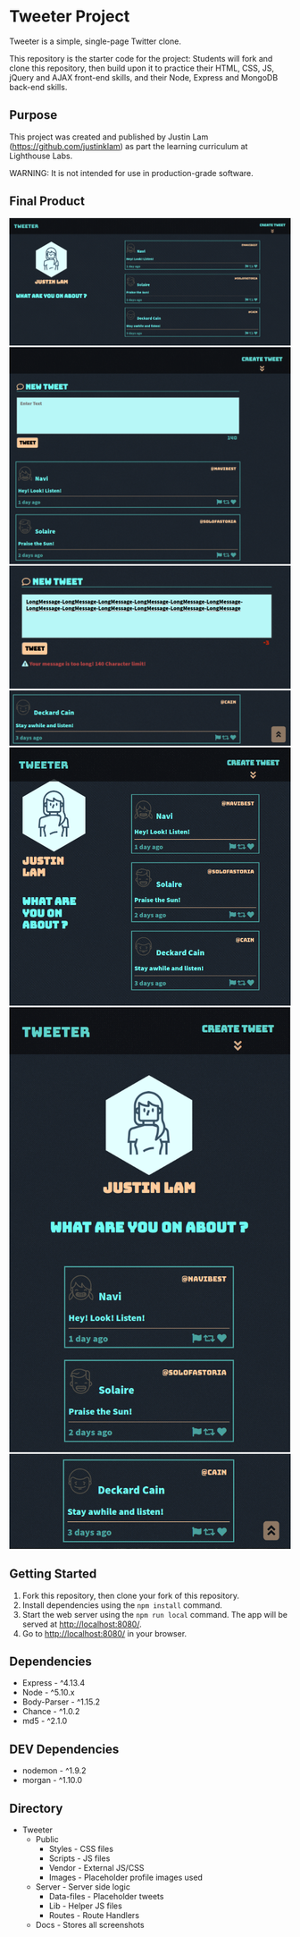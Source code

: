 # Tweeter Project

Tweeter is a simple, single-page Twitter clone.

This repository is the starter code for the project: Students will fork and clone this repository, then build upon it to practice their HTML, CSS, JS, jQuery and AJAX front-end skills, and their Node, Express and MongoDB back-end skills.

## Purpose
This project was created and published by Justin Lam (https://github.com/justinklam) as part the learning curriculum at Lighthouse Labs.

WARNING: It is not intended for use in production-grade software.

## Final Product

![main](https://raw.githubusercontent.com/justinklam/tweeter/master/docs/main.png)
![new-tweet](https://raw.githubusercontent.com/justinklam/tweeter/master/docs/new-tweet-area.png)
![error](https://raw.githubusercontent.com/justinklam/tweeter/master/docs/error.png)
![scroll-up](https://raw.githubusercontent.com/justinklam/tweeter/master/docs/scroll-up.png)
![responsive-design](https://raw.githubusercontent.com/justinklam/tweeter/master/docs/responsive-design.png)
![mobile-view](https://raw.githubusercontent.com/justinklam/tweeter/master/docs/mobile-view.png)
![mobile-scroll-up](https://raw.githubusercontent.com/justinklam/tweeter/master/docs/mobile-scroll-up.png)

## Getting Started

1. Fork this repository, then clone your fork of this repository.
2. Install dependencies using the `npm install` command.
3. Start the web server using the `npm run local` command. The app will be served at <http://localhost:8080/>.
4. Go to <http://localhost:8080/> in your browser.

## Dependencies

- Express - ^4.13.4
- Node - ^5.10.x
- Body-Parser - ^1.15.2
- Chance - ^1.0.2
- md5 - ^2.1.0

## DEV Dependencies
- nodemon - ^1.9.2
- morgan - ^1.10.0

## Directory
- Tweeter
  - Public
    - Styles - CSS files
    - Scripts - JS files
    - Vendor - External JS/CSS
    - Images - Placeholder profile images used
  - Server - Server side logic
    - Data-files - Placeholder tweets
    - Lib - Helper JS files
    - Routes - Route Handlers
  - Docs - Stores all screenshots